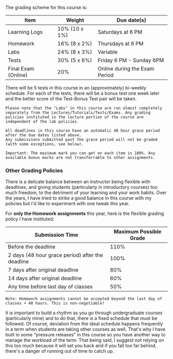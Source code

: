 The grading scheme for this course is:

| Item                | Weight        | Due date(s)                   |
|---------------------|---------------|-------------------------------|
| Learning Logs       | 10% (10 x 1%) | Saturdays at 6 PM             |
| Homework            | 16% (8 x 2%)  | Thursdays at 6 PM             |
| Labs                | 24% (8 x 3%)  | Variable                      |
| Tests               | 30% (5 x 6%)  | Friday 6 PM - Sunday 6PM  |
| Final Exam (Online) | 20%           | Online during the Exam Period |

There will be 5 tests in this course in an (approximately) bi-weekly schedule.
For each of the tests, there will be a bonus test one week later and the better score of the Test-Bonus Test pair will be taken.

```{caution} 
Please note that the "Labs" in this course are run almost completely separately from the Lectures/Tutorials/Tests/Exams. Any grading policies instituted in the lecture portion of the course are independent of the lab policies.
```

```{attention} 
All deadlines in this course have an automatic 48 hour grace period after the due dates listed above.
Any submissions submitted past the grace period will not be graded (with some exceptions, see below).
```

```{note}
Important: The maximum mark you can get on each item is 100%. Any available bonus marks are not transferrable to other assignments.
```

### Other Grading Policies

There is a delicate balance between an instructor being flexible with deadlines, and giving students (particularly in introductory courses) too much freedom, to the detriment of your learning and your work habits.
Over the years, I have tried to strike a good balance in this course with my policies but I'd like to experiment with one tweak this year.  

For **only the Homework assignments** this year, here is the flexible grading policy I have instituted:

| Submission Time                                  | Maximum Possible Grade |
|--------------------------------------------------|------------------------|
| Before the deadline                              | 110%                   |
| 2 days (48 hour grace period) after the deadline | 100%                   |
| 7 days after original deadline                   | 80%                    |
| 14 days after original deadline                  | 60%                    |
| Any time before last day of classes              | 50%                    |

```{note}
Note: Homework assignments cannot be accepted beyond the last day of classes + 48 hours. This is non-negotiable!
```

It is important to build a rhythm as you go through undergraduate courses (particularly mine) and to do that, there is a fixed schedule that must be followed. 
Of course, deviation from the ideal schedule happens frequently in a term when students are taking other courses as well. 
That's why I have built in some "pressure releases" in this course so you have another way to manage the workload of the term.
That being said, I suggest not relying on this too much because it will set you back and if you fall too far behind, there's a danger of running out of time to catch up.